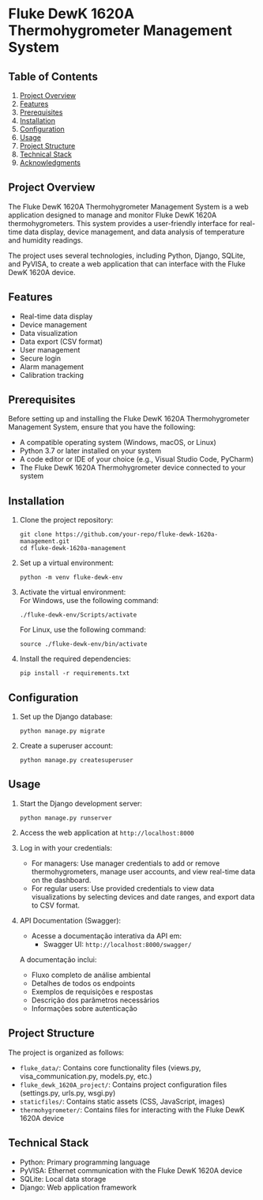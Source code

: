 # Fluke DewK 1620A Thermohygrometer Management System

## Table of Contents
1. [Project Overview](#project-overview)
2. [Features](#features)
3. [Prerequisites](#prerequisites)
4. [Installation](#installation)
5. [Configuration](#configuration)
6. [Usage](#usage)
7. [Project Structure](#project-structure)
8. [Technical Stack](#technical-stack)
9. [Acknowledgments](#acknowledgments)

## Project Overview

The Fluke DewK 1620A Thermohygrometer Management System is a web application designed to manage and monitor Fluke DewK 1620A thermohygrometers. This system provides a user-friendly interface for real-time data display, device management, and data analysis of temperature and humidity readings.

The project uses several technologies, including Python, Django, SQLite, and PyVISA, to create a web application that can interface with the Fluke DewK 1620A device.

## Features

- Real-time data display
- Device management
- Data visualization
- Data export (CSV format)
- User management
- Secure login
- Alarm management
- Calibration tracking

## Prerequisites

Before setting up and installing the Fluke DewK 1620A Thermohygrometer Management System, ensure that you have the following:

- A compatible operating system (Windows, macOS, or Linux)
- Python 3.7 or later installed on your system
- A code editor or IDE of your choice (e.g., Visual Studio Code, PyCharm)
- The Fluke DewK 1620A Thermohygrometer device connected to your system

## Installation

1. Clone the project repository:
   ```
   git clone https://github.com/your-repo/fluke-dewk-1620a-management.git
   cd fluke-dewk-1620a-management
   ```

2. Set up a virtual environment:
   ```
   python -m venv fluke-dewk-env
   ```

3. Activate the virtual environment:   
   For Windows, use the following command:
   ```
   ./fluke-dewk-env/Scripts/activate
   ```
   
   For Linux, use the following command:
   ```
   source ./fluke-dewk-env/bin/activate
   ```

4. Install the required dependencies:
   ```
   pip install -r requirements.txt
   ```

## Configuration

1. Set up the Django database:
   ```
   python manage.py migrate
   ```

2. Create a superuser account:
   ```
   python manage.py createsuperuser
   ```

## Usage

1. Start the Django development server:
   ```
   python manage.py runserver
   ```

2. Access the web application at `http://localhost:8000`

3. Log in with your credentials:
   - For managers: Use manager credentials to add or remove thermohygrometers, manage user accounts, and view real-time data on the dashboard.
   - For regular users: Use provided credentials to view data visualizations by selecting devices and date ranges, and export data to CSV format.

4. API Documentation (Swagger):
   - Acesse a documentação interativa da API em:
     - Swagger UI: `http://localhost:8000/swagger/`
   
   A documentação inclui:
   - Fluxo completo de análise ambiental
   - Detalhes de todos os endpoints
   - Exemplos de requisições e respostas
   - Descrição dos parâmetros necessários
   - Informações sobre autenticação

## Project Structure

The project is organized as follows:

- `fluke_data/`: Contains core functionality files (views.py, visa_communication.py, models.py, etc.)
- `fluke_dewk_1620A_project/`: Contains project configuration files (settings.py, urls.py, wsgi.py)
- `staticfiles/`: Contains static assets (CSS, JavaScript, images)
- `thermohygrometer/`: Contains files for interacting with the Fluke DewK 1620A device

## Technical Stack

- Python: Primary programming language
- PyVISA: Ethernet communication with the Fluke DewK 1620A device
- SQLite: Local data storage
- Django: Web application framework